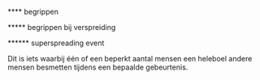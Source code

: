 **** begrippen

***** begrippen bij verspreiding

****** superspreading event

Dit is iets  waarbij één of een beperkt aantal mensen een heleboel andere mensen besmetten tijdens een bepaalde gebeurtenis.
